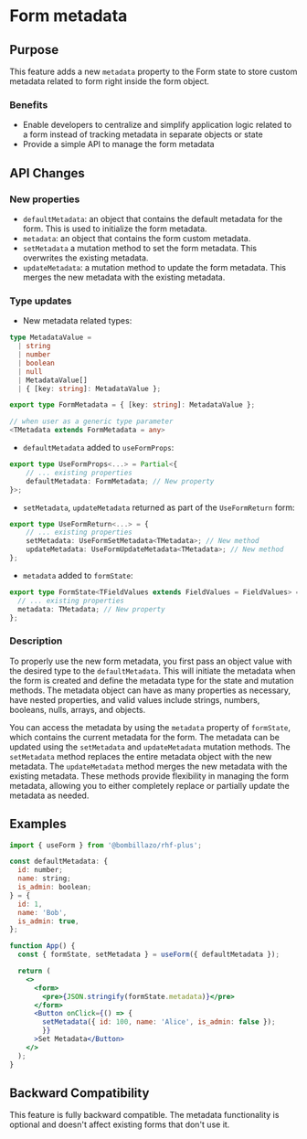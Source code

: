 # Form metadata

## Purpose

This feature adds a new `metadata` property to the Form state to store custom metadata related to form right inside the form object.

### Benefits

- Enable developers to centralize and simplify application logic related to a form instead of tracking metadata in separate objects or state
- Provide a simple API to manage the form metadata

## API Changes

### New properties

- `defaultMetadata`: an object that contains the default metadata for the form. This is used to initialize the form metadata.
- `metadata`: an object that contains the form custom metadata.
- `setMetadata` a mutation method to set the form metadata. This overwrites the existing metadata.
- `updateMetadata`: a mutation method to update the form metadata. This merges the new metadata with the existing metadata.

### Type updates

- New metadata related types:

```ts
type MetadataValue =
  | string
  | number
  | boolean
  | null
  | MetadataValue[]
  | { [key: string]: MetadataValue };

export type FormMetadata = { [key: string]: MetadataValue };

// when user as a generic type parameter
<TMetadata extends FormMetadata = any>
```

- `defaultMetadata` added to `useFormProps`:

```typescript
export type UseFormProps<...> = Partial<{
    // ... existing properties
    defaultMetadata: FormMetadata; // New property
}>;
```

- `setMetadata`, `updateMetadata` returned as part of the `UseFormReturn` form:

```typescript
export type UseFormReturn<...> = {
    // ... existing properties
    setMetadata: UseFormSetMetadata<TMetadata>; // New method
    updateMetadata: UseFormUpdateMetadata<TMetadata>; // New method
};
```

- `metadata` added to `formState`:

```typescript
export type FormState<TFieldValues extends FieldValues = FieldValues> = {
  // ... existing properties
  metadata: TMetadata; // New property
};
```

### Description

To properly use the new form metadata, you first pass an object value with the desired type to the `defaultMetadata`. This will initiate the metadata when the form is created and define the metadata type for the state and mutation methods. The metadata object can have as many properties as necessary, have nested properties, and valid values include strings, numbers, booleans, nulls, arrays, and objects.

You can access the metadata by using the `metadata` property of `formState`, which contains the current metadata for the form. The metadata can be updated using the `setMetadata` and `updateMetadata` mutation methods.
The `setMetadata` method replaces the entire metadata object with the new metadata. The `updateMetadata` method merges the new metadata with the existing metadata. These methods provide flexibility in managing the form metadata, allowing you to either completely replace or partially update the metadata as needed.

## Examples

```jsx
import { useForm } from '@bombillazo/rhf-plus';

const defaultMetadata: {
  id: number;
  name: string;
  is_admin: boolean;
} = {
  id: 1,
  name: 'Bob',
  is_admin: true,
};

function App() {
  const { formState, setMetadata } = useForm({ defaultMetadata });

  return (
    <>
      <form>
        <pre>{JSON.stringify(formState.metadata)}</pre>
      </form>
      <Button onClick={() => {
        setMetadata({ id: 100, name: 'Alice', is_admin: false });
        }}
      >Set Metadata</Button>
    </>
  );
}
```

## Backward Compatibility

This feature is fully backward compatible. The metadata functionality is optional and doesn't affect existing forms that don't use it.
